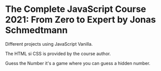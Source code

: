 # The Complete JavaScript Course 2021: From Zero to Expert by Jonas Schmedtmann

Different projects using JavaScript Vanilla.

The HTML si CSS is provided by the course author.

Guess the Number it's a game where you can guess a hidden number.
